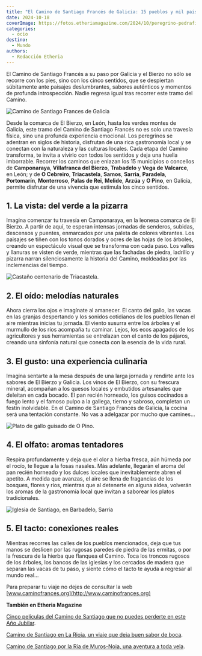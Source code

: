```yaml
---
title: "El Camino de Santiago Francés de Galicia: 15 pueblos y mil paisajes"
date: 2024-10-18
coverImage: https://fotos.etheriamagazine.com/2024/10/peregrino-pedrafita.jpg
categories: 
  - ocio
destino: 
  - Mundo
authors: 
  - Redacción Etheria
---
```


El Camino de Santiago Francés a su paso por Galicia y el Bierzo no sólo se recorre con 
los pies, sino con los cinco sentidos, que se despiertan súbitamente ante paisajes 
deslumbrantes, sabores auténticos y momentos de profunda introspección. Nadie regresa 
igual tras recorrer este tramo del Camino. 

![Camino de Santiago Frances de Galicia](https://fotos.etheriamagazine.com/2024/10/camino-santiago-frances-1.jpg "Camino de Santiago Frances de Galicia.")

Desde la comarca de El Bierzo, en León, hasta los verdes montes de Galicia, este tramo 
del Camino de Santiago Francés no es solo una travesía física, sino una profunda 
experiencia emocional. Los peregrinos se adentran en siglos de historia, disfrutan de 
una rica gastronomía local y se conectan con la naturaleza y las culturas locales. Cada 
etapa del Camino transforma, te invita a vivirlo con todos los sentidos y deja una 
huella imborrable. Recorrer los caminos que enlazan los 15 municipios o concellos de 
**Camponaraya**, **Villafranca del Bierzo**, **Trabadelo** y **Vega de Valcarce**, en 
León; y de **O Cebreiro**, **Triacastela**, **Samos**, **Sarria**, **Paradela**, 
**Portomarín**, **Monterroso**, **Palas de Rei**, **Melide**, **Arzúa** y **O Pino**, en 
Galicia, permite disfrutar de una vivencia que estimula los cinco sentidos. 

## 1\. La vista: del verde a la pizarra

Imagina comenzar tu travesía en Camponaraya, en la leonesa comarca de El Bierzo. A 
partir de aquí, te esperan intensas jornadas de senderos, subidas, descensos y puentes, 
enmarcados por una paleta de colores vibrantes. Los paisajes se tiñen con los tonos 
dorados y ocres de las hojas de los árboles, creando un espectáculo visual que se 
transforma con cada paso. Los valles y llanuras se visten de verde, mientras que las 
fachadas de piedra, ladrillo y pizarra narran silenciosamente la historia del Camino, 
moldeadas por las inclemencias del tiempo. 

![Castaño centenario de Triacastela.](https://fotos.etheriamagazine.com/2024/10/camino-santiago-frances-triacastela.jpg "Castaño centenario de Triacastela.")

## 2\. El oído: melodías naturales

Ahora cierra los ojos e imagínate al amanecer. El canto del gallo, las vacas en las 
granjas despertando y los sonidos cotidianos de los pueblos llenan el aire mientras 
inicias tu jornada. El viento susurra entre los árboles y el murmullo de los ríos 
acompaña tu caminar. Lejos, los ecos apagados de los agricultores y sus herramientas se 
entrelazan con el canto de los pájaros, creando una sinfonía natural que conecta con la 
esencia de la vida rural. 

## 3\. El gusto: una experiencia culinaria

Imagina sentarte a la mesa después de una larga jornada y rendirte ante los sabores de 
El Bierzo y Galicia. Los vinos de El Bierzo, con su frescura mineral, acompañan a los 
quesos locales y embutidos artesanales que deleitan en cada bocado. El pan recién 
horneado, los guisos cocinados a fuego lento y el famoso pulpo a la gallega, tierno y 
sabroso, completan un festín inolvidable. En el Camino de Santiago Francés de Galicia, 
la cocina será una tentación constante. No vas a adelgazar por mucho que camines... 

![Plato de gallo guisado de O Pino.](https://fotos.etheriamagazine.com/2024/10/camino-santiago-frances-o-pino.jpg "Plato de gallo guisado de O Pino.")

## 4\. El olfato: aromas tentadores

Respira profundamente y deja que el olor a hierba fresca, aún húmeda por el rocío, te 
llegue a la fosas nasales. Más adelante, llegarán el aroma del pan recién horneado y los 
dulces locales que inevitablemente abren el apetito. A medida que avanzas, el aire se 
llena de fragancias de los bosques, flores y ríos, mientras que al detenerte en alguna 
aldea, volverán los aromas de la gastronomía local que invitan a saborear los platos 
tradicionales. 

![Iglesia de Santiago, en Barbadelo, Sarria](https://fotos.etheriamagazine.com/2024/10/camino-santiago-frances-sarria.jpg "Iglesia de Santiago, en Barbadelo, Sarria")

## 5\. El tacto: conexiones reales

Mientras recorres las calles de los pueblos mencionados, deja que tus manos se deslicen 
por las rugosas paredes de piedra de las ermitas, o por la frescura de la hierba que 
flanquea el Camino. Toca los troncos rugosos de los árboles, los bancos de las iglesias 
y los cercados de madera que separan las vacas de tu paso, y siente cómo el tacto te 
ayuda a regresar al mundo real... 

Para preparar tu viaje no dejes de consultar la web [www.caminofrances.org](http://www.caminofrances.org) 

**También en Etheria Magazine** 

[Cinco películas del Camino de Santiago que no puedes perderte en este Año 
Jubilar](https://etheriamagazine.com/2021/03/04/5-peliculas-del-camino-de-santiago/). 

[Camino de Santiago en La Rioja, un viaje que deja buen sabor de 
boca](https://etheriamagazine.com/2019/05/01/etapas-que-ver-camino-de-santiago-en-la-rioja/). 

[Camino de Santiago por la Ría de Muros-Noia, una aventura a toda 
vela](https://etheriamagazine.com/2021/07/14/camino-de-santiago-ria-de-muros-noia-en-velero/).
